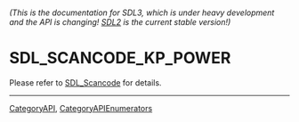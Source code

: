 ###### (This is the documentation for SDL3, which is under heavy development and the API is changing! [SDL2](https://wiki.libsdl.org/SDL2/) is the current stable version!)
# SDL_SCANCODE_KP_POWER

Please refer to [SDL_Scancode](SDL_Scancode) for details.

----
[CategoryAPI](CategoryAPI), [CategoryAPIEnumerators](CategoryAPIEnumerators)

